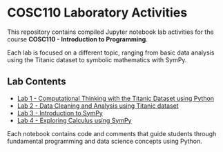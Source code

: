 # COSC110 Laboratory Activities

This repository contains compiled Jupyter notebook lab activities for the course **COSC110 - Introduction to Programming**.

Each lab is focused on a different topic, ranging from basic data analysis using the Titanic dataset to symbolic mathematics with SymPy.

## Lab Contents

- [Lab 1 - Computational Thinking with the Titanic Dataset using Python](./Laboratory%20Activity%20%231%20Computational%20Thinking%20with%20the%20Titanic%20Dataset%20using%20Python/lab1_titanic_Macrohon.ipynb)
- [Lab 2 - Data Cleaning and Analysis using Titanic dataset](./Laboratory%20Activity%20%232%20Data%20Cleaning%20and%20Analysis%20using%20Titanic%20dataset/lab2_titanic_Macrohon.ipynb)
- [Lab 3 - Introduction to SymPy](./Laboratory%20Activity%20%23%203%20Introduction%20to%20SymPy/lab3_sympy_Macrohon.ipynb)
- [Lab 4 - Exploring Calculus using SymPy](./Laboratory%20Activity%20%23%204%20Exploring%20Calculus%20using%20SymPy/lab4_sympy_Macrohon.ipynb)

Each notebook contains code and comments that guide students through fundamental programming and data science concepts using Python.
